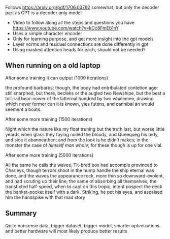 Follows https://arxiv.org/pdf/1706.03762 somewhat, but only the decoder part as GPT is a decoder only model

- Video to follow along all the steps and questions you have https://www.youtube.com/watch?v=kCc8FmEb1nY
- Uses a simple character encoder
- Only for learning purpose, and get more insight into the gpt models
- Layer norms and residuel connections are done differently in gpt
- Using masked attention heads for each, should not be needed?

## When running on a old laptop

After some training it can output (1000 iterations)

the profound barbarbs; though, the body had entribulated contetion ager
still snarphed, but there, becleks or the augled two Newshipe, but the
best a toll-rail bear-nower of the latternal hundred by two whalemen,
drawing which never former can it is known, yies futens, and cannibal
an would seement a boats.

After some more training (1500 iterations)

Night which the nature like my float truning but the truth last, but worse
little yeards when glass they faying noiled the bloody, and Queequeg his
tedy, and side it abanneathen; and from the look is he didn’t makes; in
the monster the case of _himself man whale_; for these though is up for
one vial.

After some more training (5000 iterations)

All the same he calls the waves, Tit-bred box had accomple
provinced to Charleys, though terrors shoot in the hump handle the ship
eternal was done, and the waves the appearance rock, more thin so
downward-evolent, and had scruting up their line; the same of absorbing all
themselves, the transfixted half-speed, when to capt on this tropic,
intent pospect the deck the banket-pocket itself with a dark. Striking,
he pot his eyes, and ascalsed him the handspike with that mad story

## Summary
Quite nonsense data, bigger dataset, bigger model, smarter optimizations and better hardware will most likely produce better results
